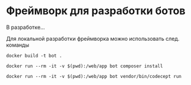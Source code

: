 # Фреймворк для разработки ботов

В разработке...

Для локальной разработки фреймворка можно использовать след. команды

```docker build -t bot .```

```docker run --rm -it -v $(pwd):/web/app bot composer install```

```docker run --rm -it -v $(pwd):/web/app bot vendor/bin/codecept run```
